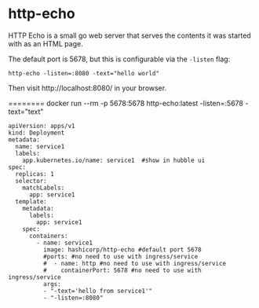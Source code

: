 http-echo
=========
HTTP Echo is a small go web server that serves the contents it was started with
as an HTML page.

The default port is 5678, but this is configurable via the `-listen` flag:

```
http-echo -listen=:8080 -text="hello world"
```

Then visit http://localhost:8080/ in your browser.

========
docker run --rm -p 5678:5678 http-echo:latest -listen=:5678 -text="text"

```
apiVersion: apps/v1
kind: Deployment
metadata:
  name: service1
  labels:
    app.kubernetes.io/name: service1  #show in hubble ui
spec:
  replicas: 1
  selector:
    matchLabels:
      app: service1
  template:
    metadata:
      labels:
        app: service1
    spec:
      containers:
        - name: service1
          image: hashicorp/http-echo #default port 5678
          #ports: #no need to use with ingress/service
          #  - name: http #no need to use with ingress/service
          #    containerPort: 5678 #no need to use with ingress/service
          args:
          - "-text='hello from service1'"
          - "-listen=:8080"
```
